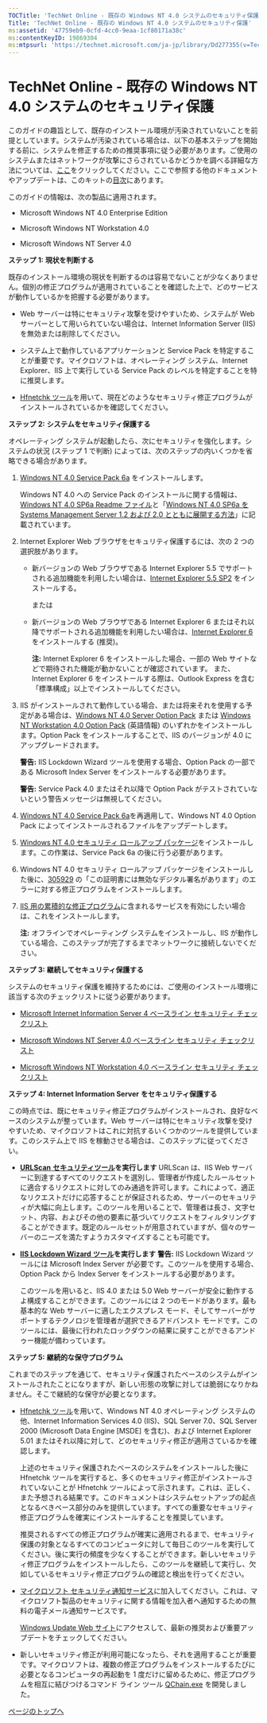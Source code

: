 ```yaml
---
TOCTitle: 'TechNet Online - 既存の Windows NT 4.0 システムのセキュリティ保護'
Title: 'TechNet Online - 既存の Windows NT 4.0 システムのセキュリティ保護'
ms:assetid: '47759eb9-0cfd-4cc0-9eaa-1cf80171a38c'
ms:contentKeyID: 19869304
ms:mtpsurl: 'https://technet.microsoft.com/ja-jp/library/Dd277355(v=TechNet.10)'
---
```


TechNet Online - 既存の Windows NT 4.0 システムのセキュリティ保護
=================================================================

このガイドの趣旨として、既存のインストール環境が汚染されていないことを前提としています。システムが汚染されている場合は、以下の基本ステップを開始する前に、システムを修正するための推奨事項に従う必要があります。ご使用のシステムまたはネットワークが攻撃にさらされているかどうかを調べる詳細な方法については、[ここ](https://www.microsoft.com/japan/technet/security/tools/detect.mspx)をクリックしてください。ここで参照する他のドキュメントやアップデートは、このキットの[目次](https://www.microsoft.com/japan/technet/security/tools/default.mspx)にあります。

このガイドの情報は、次の製品に適用されます。

-   Microsoft Windows NT 4.0 Enterprise Edition

-   Microsoft Windows NT Workstation 4.0

-   Microsoft Windows NT Server 4.0

**ステップ** **1:** **現状を判断する**

既存のインストール環境の現状を判断するのは容易でないことが少なくありません。個別の修正プログラムが適用されていることを確認した上で、どのサービスが動作しているかを把握する必要があります。

-   Web サーバーは特にセキュリティ攻撃を受けやすいため、システムが Web サーバーとして用いられていない場合は、Internet Information Server (IIS) を無効または削除してください。

-   システム上で動作しているアプリケーションと Service Pack を特定することが重要です。マイクロソフトは、オペレーティング システム、Internet Explorer、IIS 上で実行している Service Pack のレベルを特定することを特に推奨します。

-   [Hfnetchk ツール](https://www.microsoft.com/japan/technet/security/tools/hfnetchk.mspx)を用いて、現在どのようなセキュリティ修正プログラムがインストールされているかを確認してください。

**ステップ** **2:** **システムをセキュリティ保護する**

オペレーティング システムが起動したら、次にセキュリティを強化します。システムの状況 (ステップ 1 で判断) によっては、次のステップの内いくつかを省略できる場合があります。

1.  [Windows NT 4.0 Service Pack 6a](https://www.microsoft.com/japan/ntserver/downloads/sp6a.mspx) をインストールします。

    Windows NT 4.0 への Service Pack のインストールに関する情報は、[Windows NT 4.0 SP6a Readme ファイル](https://www.microsoft.com/japan/ntserver/downloads/readme.htm)と「[Windows NT 4.0 SP6a を Systems Management Server 1.2 および 2.0 とともに展開する方法](https://support.microsoft.com/kb/238315)」に記載されています。

2.  Internet Explorer Web ブラウザをセキュリティ保護するには、次の 2 つの選択肢があります。

    -   新バージョンの Web ブラウザである Internet Explorer 5.5 でサポートされる追加機能を利用したい場合は、[Internet Explorer 5.5 SP2](https://www.microsoft.com/windows/ie_intl/ja/download/ie55sp2/default.mspx) をインストールする。

        または

    -   新バージョンの Web ブラウザである Internet Explorer 6 またはそれ以降でサポートされる追加機能を利用したい場合は、[Internet Explorer 6](https://www.microsoft.com/japan/ie/downloads/ie6/) をインストールする (推奨)。

        **注:** Internet Explorer 6 をインストールした場合、一部の Web サイトなどで期待された機能が動かないことが確認されています。
        また、Internet Explorer 6 をインストールする際は、Outlook Express を含む 「標準構成」以上でインストールしてください。

3.  IIS がインストールされて動作している場合、または将来それを使用する予定がある場合は、[Windows NT 4.0 Server Option Pack](https://www.microsoft.com/japan/products/ntserver/option_pack/download.htm) または [Windows NT Workstation 4.0 Option Pack](https://technet.microsoft.com/ja-jp/library/cc767904.aspx) (英語情報) のいずれかをインストールします。Option Pack をインストールすることで、IIS のバージョンが 4.0 にアップグレードされます。

    **警告:** IIS Lockdown Wizard ツールを使用する場合、Option Pack の一部である Microsoft Index Server をインストールする必要があります。

    **警告:** Service Pack 4.0 またはそれ以降で Option Pack がテストされていないという警告メッセージは無視してください。

4.  [Windows NT 4.0 Service Pack 6a](https://www.microsoft.com/japan/ntserver/downloads/sp6a.mspx)を再適用して、Windows NT 4.0 Option Pack によってインストールされるファイルをアップデートします。

5.  [Windows NT 4.0 セキュリティ ロールアップ パッケージ](https://www.microsoft.com/japan/technet/archive/security/news/nt4srp.mspx)をインストールします。この作業は、Service Pack 6a の後に行う必要があります。

6.  Windows NT 4.0 セキュリティ ロールアップ パッケージをインストールした後に、[305929](https://support.microsoft.com/kb/305929) の「この証明書には無効なデジタル署名があります」のエラーに対する修正プログラムをインストールします。

7.  [IIS 用の累積的な修正プログラム](https://www.microsoft.com/japan/technet/security/bulletin/ms01-044.mspx)に含まれるサービスを有効にしたい場合は、これをインストールします。

    **注:** オフラインでオペレーティング システムをインストールし、IIS が動作している場合、このステップが完了するまでネットワークに接続しないでください。

**ステップ** **3:** **継続してセキュリティ保護する**

システムのセキュリティ保護を維持するためには、ご使用のインストール環境に該当する次のチェックリストに従う必要があります。

-   [Microsoft Internet Information Server 4 ベースライン セキュリティ チェックリスト](https://www.microsoft.com/japan/technet/archive/security/chklist/iis4cl.mspx)

-   [Microsoft Windows NT Server 4.0 ベースライン セキュリティ チェックリスト](https://www.microsoft.com/japan/technet/archive/security/chklist/nt4svrcl.mspx)

-   [Microsoft Windows NT Workstation 4.0 ベースライン セキュリティ チェックリスト](https://www.microsoft.com/japan/technet/archive/security/chklist/nt4wscl.mspx)

**ステップ** **4: Internet Information Server** **をセキュリティ保護する**

この時点では、既にセキュリティ修正プログラムがインストールされ、良好なベースのシステムが整っています。Web サーバーは特にセキュリティ攻撃を受けやすいため、マイクロソフトはこれに対抗するいくつかのツールを提供しています。このシステム上で IIS を稼動させる場合は、このステップに従ってください。

-   [**URLScan** **セキュリティツール**](https://www.microsoft.com/japan/technet/security/tools/urlscan.mspx)**を実行します**
    URLScan は、IIS Web サーバーに到達するすべてのリクエストを選別し、管理者が作成したルールセットに適合するリクエストに対してのみ通過を許可します。これによって、適正なリクエストだけに応答することが保証されるため、サーバーのセキュリティが大幅に向上します。このツールを用いることで、管理者は長さ、文字セット、内容、およびその他の要素に基づいてリクエストをフィルタリングすることができます。既定のルールセットが用意されていますが、個々のサーバーのニーズを満たすようカスタマイズすることも可能です。

-   [**IIS Lockdown Wizard** **ツール**](https://www.microsoft.com/japan/technet/security/tools/locktool.mspx)**を実行します**
    **警告:** IIS Lockdown Wizard ツールには Microsoft Index Server が必要です。このツールを使用する場合、Option Pack から Index Server をインストールする必要があります。

    このツールを用いると、IIS 4.0 または 5.0 Web サーバーが安全に動作するよ構成することができます。このツールには 2 つのモードがあります。最も基本的な Web サーバーに適したエクスプレス モード、そしてサーバーがサポートするテクノロジを管理者が選択できるアドバンスト モードです。このツールには、最後に行われたロックダウンの結果に戻すことができるアンドゥー機能が備わっています。

**ステップ** **5:** **継続的な保守プログラム**

これまでのステップを通じて、セキュリティ保護されたベースのシステムがインストールされたことになりますが、新しい形態の攻撃に対しては脆弱になりかねません。そこで継続的な保守が必要となります。

-   [Hfnetchk ツール](https://www.microsoft.com/japan/technet/security/tools/hfnetchk.mspx)を用いて、Windows NT 4.0 オペレーティング システムの他、Internet Information Services 4.0 (IIS)、SQL Server 7.0、SQL Server 2000 (Microsoft Data Engine \[MSDE\] を含む)、および Internet Explorer 5.01 またはそれ以降に対して、どのセキュリティ修正が適用さているかを確認します。

    上述のセキュリティ保護されたベースのシステムをインストールした後に Hfnetchk ツールを実行すると、多くのセキュリティ修正がインストールされていないことが Hfnetchk ツールによって示されます。これは、正しく、また予想される結果です。このドキュメントはシステムセットアップの起点となるべきベース部分のみを提供しています。すべての重要なセキュリティ修正プログラムを確実にインストールすることを推奨しています。

    推奨されるすべての修正プログラムが確実に適用されるまで、セキュリティ保護の対象となるすべてのコンピュータに対して毎日このツールを実行してください。後に実行の頻度を少なくすることができます。新しいセキュリティ修正プログラムをインストールしたら、このツールを継続して実行し、欠如しているセキュリティ修正プログラムの確認と検出を行ってください。

-   [マイクロソフト セキュリティ通知サービス](https://www.microsoft.com/japan/technet/security/bulletin/notify.mspx)に加入してください。これは、マイクロソフト製品のセキュリティに関する情報を加入者へ通知するための無料の電子メール通知サービスです。

    [Windows Update Web サイト](https://windowsupdate.microsoft.com/)にアクセスして、最新の推奨および重要アップデートをチェックしてください。

-   新しいセキュリティ修正が利用可能になったら、それを適用することが重要です。マイクロソフトは、複数の修正プログラムをインストールするたびに必要となるコンピュータの再起動を 1 度だけに留めるために、修正プログラムを相互に結びつけるコマンド ライン ツール [QChain.exe](https://support.microsoft.com/kb/296861) を開発しました。

[](#mainsection)[ページのトップへ](#mainsection)

